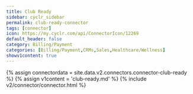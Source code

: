 ```yaml
---
title: Club Ready
sidebar: cyclr_sidebar
permalink: club-ready-connector
tags: [connector]
icon: https://my.cyclr.com/api/ConnectorIcon/12269
default_header: false
category: Billing/Payment
categories: [Billing/Payment,CRMs,Sales,Healthcare/Wellness]
showv1content: true
---
```

{% assign connectordata = site.data.v2.connectors.connector-club-ready %}
{% assign v1content = 'club-ready.md' %}
{% include v2/connector/connector.html %}	